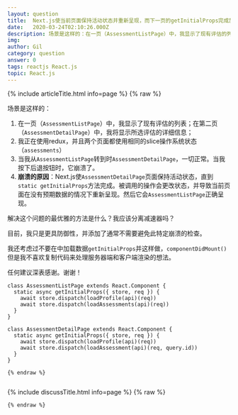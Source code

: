 ```yaml
---
layout: question
title:  Next.js使当前页面保持活动状态并重新呈现，而下一页的getInitialProps完成加载
date:   2020-03-24T02:10:26.000Z
description: 场景是这样的：在一页（AssessmentListPage）中，我显示了现有评估的列表；在第二页（AssessmentDetailPage）中，我将...
img: 
author: Gil
category: question
answer: 0
tags: reactjs React.js
topic: React.js
---
```

<div class="article-root">
  <div class="article">
    {% include articleTitle.html info=page %}
    {% raw %}
    <div class="article-content"><p><font style="vertical-align: inherit;"><font style="vertical-align: inherit;">场景是这样的：</font></font></p>

<ol>
<li><font style="vertical-align: inherit;"><font style="vertical-align: inherit;">在一页（</font></font><code>AssessmentListPage</code><font style="vertical-align: inherit;"><font style="vertical-align: inherit;">）中，我显示了现有评估的列表；</font><font style="vertical-align: inherit;">在第二页（</font></font><code>AssessmentDetailPage</code><font style="vertical-align: inherit;"><font style="vertical-align: inherit;">）中，我将显示所选评估的详细信息；</font></font></li>
<li><font style="vertical-align: inherit;"><font style="vertical-align: inherit;">我正在使用redux，并且两个页面都使用相同的slice操作系统状态（</font></font><code>assessments</code><font style="vertical-align: inherit;"><font style="vertical-align: inherit;">）</font></font></li>
<li><font style="vertical-align: inherit;"><font style="vertical-align: inherit;">当我从</font></font><code>AssessmentListPage</code><font style="vertical-align: inherit;"><font style="vertical-align: inherit;">转到时</font></font><code>AssessmentDetailPage</code><font style="vertical-align: inherit;"><font style="vertical-align: inherit;">，一切正常。</font><font style="vertical-align: inherit;">当我按下后退按钮时，它崩溃了。</font></font></li>
<li><strong><font style="vertical-align: inherit;"><font style="vertical-align: inherit;">崩溃的原因</font></font></strong><font style="vertical-align: inherit;"><font style="vertical-align: inherit;">：Next.js使</font></font><code>AssessmentDetailPage</code><font style="vertical-align: inherit;"><font style="vertical-align: inherit;">页面</font><font style="vertical-align: inherit;">保持</font><font style="vertical-align: inherit;">活动状态，直到</font></font><code>static getInitialProps</code><font style="vertical-align: inherit;"><font style="vertical-align: inherit;">方法完成。</font><font style="vertical-align: inherit;">被调用的操作会更改状态，并导致当前页面在没有预期数据的情况下重新呈现。</font><font style="vertical-align: inherit;">然后它会</font></font><code>AssessmentListPage</code><font style="vertical-align: inherit;"><font style="vertical-align: inherit;">正确</font><font style="vertical-align: inherit;">呈现</font><font style="vertical-align: inherit;">。</font></font></li>
</ol>

<p><font style="vertical-align: inherit;"><font style="vertical-align: inherit;">解决这个问题的最优雅的方法是什么？</font><font style="vertical-align: inherit;">我应该分离减速器吗？</font></font></p>

<p><font style="vertical-align: inherit;"><font style="vertical-align: inherit;">目前，我只是更具防御性，并添加了通常不需要避免此特定崩溃的检查。</font></font></p>

<p><font style="vertical-align: inherit;"><font style="vertical-align: inherit;">我还考虑过不要在中加载数据</font></font><code>getInitialProps</code><font style="vertical-align: inherit;"><font style="vertical-align: inherit;">并这样做，</font></font><code>componentDidMount()</code><font style="vertical-align: inherit;"><font style="vertical-align: inherit;">但是我不喜欢复制代码来处理服务器端和客户端渲染的想法。</font></font></p>

<p><font style="vertical-align: inherit;"><font style="vertical-align: inherit;">任何建议深表感谢。</font><font style="vertical-align: inherit;">谢谢！</font></font></p>

<pre><code>class AssessmentListPage extends React.Component {<font></font>
  static async getInitialProps({ store, req }) {<font></font>
    await store.dispatch(loadProfile(api)(req))<font></font>
    await store.dispatch(loadAssessments(api)(req))<font></font>
  }<font></font>
}<font></font>
<font></font>
class AssessmentDetailPage extends React.Component {<font></font>
  static async getInitialProps({ store, req }) {<font></font>
    await store.dispatch(loadProfile(api)(req))<font></font>
    await store.dispatch(loadAssessment(api)(req, query.id))<font></font>
  }<font></font>
}<font></font>
</code></pre></div>
    {% endraw %}
  </div>
  <p style="height: 0;width:0;overflow: hidden;"> 第3217篇《Next.js使当前页面保持活动状态并重新呈现，而下一页的getInitialProps完成加载》来自Winter(https://github.com/aiyld/aiyld.github.io)的站点</p>
  <div class="discuss-wrapper">
    {% include discussTitle.html info=page %}
    {% raw %}
    
    {% endraw %}
  </div>
<div>

